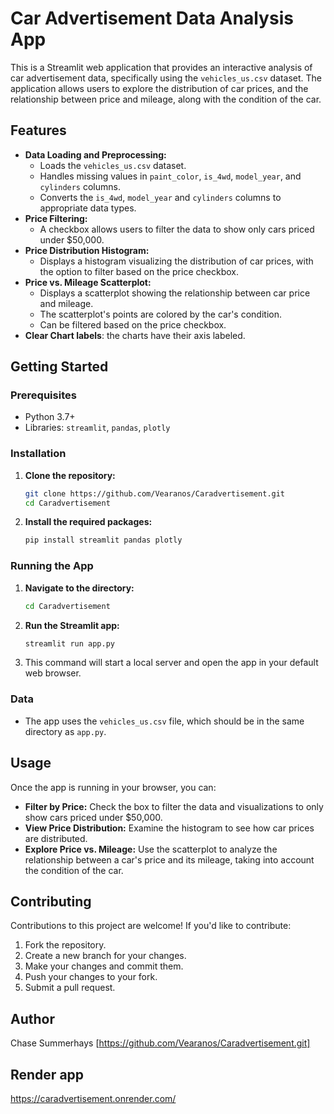 # Car Advertisement Data Analysis App

This is a Streamlit web application that provides an interactive analysis of car advertisement data, specifically using the `vehicles_us.csv` dataset. The application allows users to explore the distribution of car prices, and the relationship between price and mileage, along with the condition of the car.

## Features

*   **Data Loading and Preprocessing:**
    *   Loads the `vehicles_us.csv` dataset.
    *   Handles missing values in `paint_color`, `is_4wd`, `model_year`, and `cylinders` columns.
    *   Converts the `is_4wd`, `model_year` and `cylinders` columns to appropriate data types.
*   **Price Filtering:**
    *   A checkbox allows users to filter the data to show only cars priced under $50,000.
*   **Price Distribution Histogram:**
    *   Displays a histogram visualizing the distribution of car prices, with the option to filter based on the price checkbox.
*   **Price vs. Mileage Scatterplot:**
    *   Displays a scatterplot showing the relationship between car price and mileage.
    *   The scatterplot's points are colored by the car's condition.
    *   Can be filtered based on the price checkbox.
* **Clear Chart labels**: the charts have their axis labeled.

## Getting Started

### Prerequisites

*   Python 3.7+
*   Libraries: `streamlit`, `pandas`, `plotly`

### Installation

1.  **Clone the repository:**
    ```bash
    git clone https://github.com/Vearanos/Caradvertisement.git
    cd Caradvertisement
    ```

2.  **Install the required packages:**
    ```bash
    pip install streamlit pandas plotly
    ```

### Running the App

1.  **Navigate to the directory:**
    ```bash
    cd Caradvertisement
    ```
2.  **Run the Streamlit app:**
    ```bash
    streamlit run app.py
    ```
3.  This command will start a local server and open the app in your default web browser.

### Data

*   The app uses the `vehicles_us.csv` file, which should be in the same directory as `app.py`.

## Usage

Once the app is running in your browser, you can:

*   **Filter by Price:** Check the box to filter the data and visualizations to only show cars priced under $50,000.
*   **View Price Distribution:** Examine the histogram to see how car prices are distributed.
*   **Explore Price vs. Mileage:** Use the scatterplot to analyze the relationship between a car's price and its mileage, taking into account the condition of the car.

## Contributing

Contributions to this project are welcome! If you'd like to contribute:

1.  Fork the repository.
2.  Create a new branch for your changes.
3.  Make your changes and commit them.
4.  Push your changes to your fork.
5.  Submit a pull request.

## Author

Chase Summerhays
[https://github.com/Vearanos/Caradvertisement.git]

## Render app

https://caradvertisement.onrender.com/
